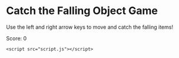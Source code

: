 <!DOCTYPE html>
<html lang="en">
<head>
    <meta charset="UTF-8">
    <meta name="viewport" content="width=device-width, initial-scale=1.0">
    <title>Catch the Falling Object Game</title>
    <link rel="stylesheet" href="styles.css">
</head>
<body>
    <h1>Catch the Falling Object Game</h1>
    <p>Use the left and right arrow keys to move and catch the falling items!</p>
    <div id="game-area">
        <div id="catcher"></div>
        <div id="falling-item"></div>
    </div>
    <p id="score">Score: 0</p>

    <script src="script.js"></script>
</body>
</html>
